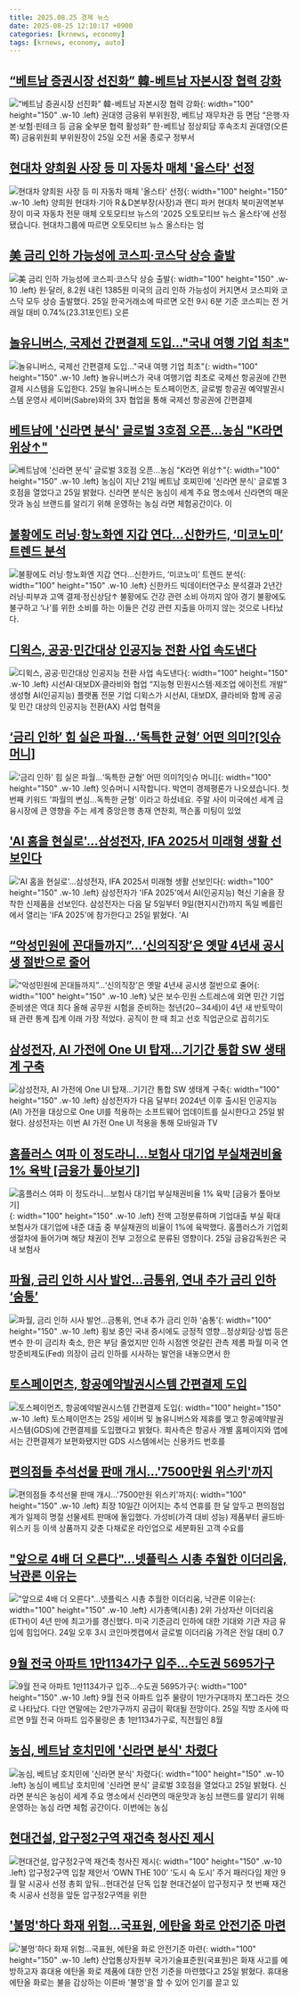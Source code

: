 ```yaml
---
title: 2025.08.25 경제 뉴스
date: 2025-08-25 12:10:17 +0900
categories: [krnews, economy]
tags: [krnews, economy, auto]
---
```

## [“베트남 증권시장 선진화” 韓-베트남 자본시장 협력 강화](https://n.news.naver.com/mnews/article/016/0002518752)

![“베트남 증권시장 선진화” 韓-베트남 자본시장 협력 강화](https://mimgnews.pstatic.net/image/origin/016/2025/08/25/2518752.jpg?type=nf220_150){: width="100" height="150" .w-10 .left}
권대영 금융위 부위원장, 베트남 재무차관 등 면담 “은행·자본·보험·핀테크 등 금융 全부문 협력 활성화” 한･베트남 정상회담 후속조치 권대영(오른쪽) 금융위원회 부위원장이 25일 오전 서울 종로구 정부서

## [현대차 양희원 사장 등 미 자동차 매체 '올스타' 선정](https://n.news.naver.com/mnews/article/422/0000774136)

![현대차 양희원 사장 등 미 자동차 매체 '올스타' 선정](https://mimgnews.pstatic.net/image/origin/422/2025/08/25/774136.jpg?type=nf220_150){: width="100" height="150" .w-10 .left}
양희원 현대차·기아 R＆D본부장(사장)과 랜디 파커 현대차 북미권역본부장이 미국 자동차 전문 매체 오토모티브 뉴스의 '2025 오토모티브 뉴스 올스타'에 선정됐습니다. 현대차그룹에 따르면 오토모티브 뉴스 올스타는 엄

## [美 금리 인하 가능성에 코스피·코스닥 상승 출발](https://n.news.naver.com/mnews/article/629/0000419444)

![美 금리 인하 가능성에 코스피·코스닥 상승 출발](https://mimgnews.pstatic.net/image/origin/629/2025/08/25/419444.jpg?type=nf220_150){: width="100" height="150" .w-10 .left}
원·달러, 8.2원 내린 1385원 미국의 금리 인하 가능성이 커지면서 코스피와 코스닥 모두 상승 출발했다. 25일 한국거래소에 따르면 오전 9시 6분 기준 코스피는 전 거래일 대비 0.74%(23.31포인트) 오른

## [놀유니버스, 국제선 간편결제 도입…"국내 여행 기업 최초"](https://n.news.naver.com/mnews/article/015/0005174916)

![놀유니버스, 국제선 간편결제 도입…"국내 여행 기업 최초"](https://mimgnews.pstatic.net/image/origin/015/2025/08/25/5174916.jpg?type=nf220_150){: width="100" height="150" .w-10 .left}
놀유니버스가 국내 여행기업 최초로 국제선 항공권에 간편결제 시스템을 도입한다. 25일 놀유니버스는 토스페이먼츠, 글로벌 항공권 예약발권시스템 운영사 세이버(Sabre)와의 3자 협업을 통해 국제선 항공권에 간편결제

## [베트남에 '신라면 분식' 글로벌 3호점 오픈...농심 "K라면 위상↑"](https://n.news.naver.com/mnews/article/008/0005240329)

![베트남에 '신라면 분식' 글로벌 3호점 오픈...농심 "K라면 위상↑"](https://mimgnews.pstatic.net/image/origin/008/2025/08/25/5240329.jpg?type=nf220_150){: width="100" height="150" .w-10 .left}
농심이 지난 21일 베트남 호찌민에 '신라면 분식' 글로벌 3호점을 열었다고 25일 밝혔다. 신라면 분식은 농심이 세계 주요 명소에서 신라면의 매운맛과 농심 브랜드를 알리기 위해 운영하는 농심 라면 체험공간이다. 이

## [불황에도 러닝·항노화엔 지갑 연다…신한카드, ‘미코노미’ 트렌드 분석](https://n.news.naver.com/mnews/article/009/0005546914)

![불황에도 러닝·항노화엔 지갑 연다…신한카드, ‘미코노미’ 트렌드 분석](https://mimgnews.pstatic.net/image/origin/009/2025/08/25/5546914.jpg?type=nf220_150){: width="100" height="150" .w-10 .left}
신한카드 빅데이터연구소 분석결과 2년간 러닝·피부과 고액 결제·정신상담↑ 불황에도 건강 관련 소비 아끼지 않아 경기 불황에도 불구하고 ‘나’를 위한 소비를 하는 이들은 건강 관련 지출을 아끼지 않는 것으로 나타났다.

## [디윅스, 공공·민간대상 인공지능 전환 사업 속도낸다](https://n.news.naver.com/mnews/article/009/0005546809)

![디윅스, 공공·민간대상 인공지능 전환 사업 속도낸다](https://mimgnews.pstatic.net/image/origin/009/2025/08/25/5546809.jpg?type=nf220_150){: width="100" height="150" .w-10 .left}
시선AI·대보DX·클라비와 협업 “지능형 민원시스템·제조업 에이전트 개발” 생성형 AI(인공지능) 플랫폼 전문 기업 디윅스가 시선AI, 대보DX, 클라비와 함께 공공 및 민간 대상의 인공지능 전환(AX) 사업 협력을

## [‘금리 인하’ 힘 실은 파월…‘독특한 균형’ 어떤 의미?[잇슈 머니]](https://n.news.naver.com/mnews/article/056/0012015151)

![‘금리 인하’ 힘 실은 파월…‘독특한 균형’ 어떤 의미?[잇슈 머니]](https://mimgnews.pstatic.net/image/origin/056/2025/08/25/12015151.jpg?type=nf220_150){: width="100" height="150" .w-10 .left}
잇슈머니 시작합니다. 박연미 경제평론가 나오셨습니다. 첫 번째 키워드 '파월의 변심…독특한 균형' 이라고 하셨네요. 주말 사이 미국에선 세계 금융시장에 큰 영향을 주는 세계 중앙은행 총재 연찬회, 잭슨홀 미팅이 있었

## ['AI 홈을 현실로'…삼성전자, IFA 2025서 미래형 생활 선보인다](https://n.news.naver.com/mnews/article/008/0005240304)

!['AI 홈을 현실로'…삼성전자, IFA 2025서 미래형 생활 선보인다](https://mimgnews.pstatic.net/image/origin/008/2025/08/25/5240304.jpg?type=nf220_150){: width="100" height="150" .w-10 .left}
삼성전자가 'IFA 2025'에서 AI(인공지능) 혁신 기술을 장착한 신제품을 선보인다. 삼성전자는 다음 달 5일부터 9일(현지시간)까지 독일 베를린에서 열리는 'IFA 2025'에 참가한다고 25일 밝혔다. 'AI

## [“악성민원에 꼰대들까지”…‘신의직장’은 옛말 4년새 공시생 절반으로 줄어](https://n.news.naver.com/mnews/article/009/0005546806)

![“악성민원에 꼰대들까지”…‘신의직장’은 옛말 4년새 공시생 절반으로 줄어](https://mimgnews.pstatic.net/image/origin/009/2025/08/25/5546806.jpg?type=nf220_150){: width="100" height="150" .w-10 .left}
낮은 보수·민원 스트레스에 외면 민간 기업 준비생은 역대 최다 올해 공무원 시험을 준비하는 청년(20∼34세)이 4년 새 반토막이 돼 관련 통계 집계 이래 가장 적었다. 공직이 한 때 최고 선호 직업군으로 꼽히기도

## [삼성전자, AI 가전에 One UI 탑재...기기간 통합 SW 생태계 구축](https://n.news.naver.com/mnews/article/119/0002994427)

![삼성전자, AI 가전에 One UI 탑재...기기간 통합 SW 생태계 구축](https://mimgnews.pstatic.net/image/origin/119/2025/08/25/2994427.jpg?type=nf220_150){: width="100" height="150" .w-10 .left}
삼성전자가 다음 달부터 2024년 이후 출시된 인공지능(AI) 가전을 대상으로 One UI를 적용하는 소프트웨어 업데이트를 실시한다고 25일 밝혔다. 삼성전자는 이번 AI 가전 One UI 적용을 통해 모바일과 TV

## [홈플러스 여파 이 정도라니…보험사 대기업 부실채권비율 1% 육박 [금융가 톺아보기]](https://n.news.naver.com/mnews/article/009/0005546853)

![홈플러스 여파 이 정도라니…보험사 대기업 부실채권비율 1% 육박 [금융가 톺아보기]](https://mimgnews.pstatic.net/image/origin/009/2025/08/25/5546853.jpg?type=nf220_150){: width="100" height="150" .w-10 .left}
전액 고정분류하며 기업대출 부실 확대 보험사가 대기업에 내준 대출 중 부실채권의 비율이 1%에 육박했다. 홈플러스가 기업회생절차에 들어가며 해당 채권이 전부 고정으로 분류된 영향이다. 25일 금융감독원은 국내 보험사

## [파월, 금리 인하 시사 발언…금통위, 연내 추가 금리 인하 ‘숨통’](https://n.news.naver.com/mnews/article/032/0003391626)

![파월, 금리 인하 시사 발언…금통위, 연내 추가 금리 인하 ‘숨통’](https://mimgnews.pstatic.net/image/origin/032/2025/08/24/3391626.jpg?type=nf220_150){: width="100" height="150" .w-10 .left}
횡보 중인 국내 증시에도 긍정적 영향…정상회담·상법 등은 변수 한·미 금리차 축소, 한은 부담 줄었지만 인하 시점엔 엇갈린 관측 제롬 파월 미국 연방준비제도(Fed) 의장이 금리 인하를 시사하는 발언을 내놓으면서 한

## [토스페이먼츠, 항공예약발권시스템 간편결제 도입](https://n.news.naver.com/mnews/article/001/0015583977)

![토스페이먼츠, 항공예약발권시스템 간편결제 도입](https://mimgnews.pstatic.net/image/origin/001/2025/08/25/15583977.jpg?type=nf220_150){: width="100" height="150" .w-10 .left}
토스페이먼츠는 25일 세이버 및 놀유니버스와 제휴를 맺고 항공예약발권시스템(GDS)에 간편결제를 도입했다고 밝혔다. 회사측은 항공사 개별 홈페이지와 앱에서는 간편결제가 보편화됐지만 GDS 시스템에서는 신용카드 번호를

## [편의점들 추석선물 판매 개시…'7500만원 위스키'까지](https://n.news.naver.com/mnews/article/015/0005174967)

![편의점들 추석선물 판매 개시…'7500만원 위스키'까지](https://mimgnews.pstatic.net/image/origin/015/2025/08/25/5174967.jpg?type=nf220_150){: width="100" height="150" .w-10 .left}
최장 10일간 이어지는 추석 연휴를 한 달 앞두고 편의점업계가 일제히 명절 선물세트 판매에 돌입했다. 가성비(가격 대비 성능) 제품부터 골드바·위스키 등 이색 상품까지 갖춘 다채로운 라인업으로 세분화된 고객 수요를

## ["앞으로 4배 더 오른다"…넷플릭스 시총 추월한 이더리움, 낙관론 이유는](https://n.news.naver.com/mnews/article/011/0004524463)

!["앞으로 4배 더 오른다"…넷플릭스 시총 추월한 이더리움, 낙관론 이유는](https://mimgnews.pstatic.net/image/origin/011/2025/08/24/4524463.jpg?type=nf220_150){: width="100" height="150" .w-10 .left}
시가총액(시총) 2위 가상자산 이더리움(ETH)이 4년 만에 최고가를 경신했다. 미국 기준금리 인하에 대한 기대와 기관 자금 유입에 힘입어다. 24일 오후 3시 코인마켓캡에서 글로벌 이더리움 가격은 전일 대비 0.7

## [9월 전국 아파트 1만1134가구 입주…수도권 5695가구](https://n.news.naver.com/mnews/article/003/0013439460)

![9월 전국 아파트 1만1134가구 입주…수도권 5695가구](https://mimgnews.pstatic.net/image/origin/003/2025/08/25/13439460.jpg?type=nf220_150){: width="100" height="150" .w-10 .left}
9월 전국 아파트 입주 물량이 1만가구대까지 쪼그라든 것으로 나타났다. 다만 연말에는 2만가구까지 공급이 확대될 전망이다. 25일 직방 조사에 따르면 9월 전국 아파트 입주물량은 총 1만1134가구로, 직전월인 8월

## [농심, 베트남 호치민에 '신라면 분식' 차렸다](https://n.news.naver.com/mnews/article/215/0001221164)

![농심, 베트남 호치민에 '신라면 분식' 차렸다](https://mimgnews.pstatic.net/image/origin/215/2025/08/25/1221164.jpg?type=nf220_150){: width="100" height="150" .w-10 .left}
농심이 베트남 호치민에 '신라면 분식' 글로벌 3호점을 열었다고 25일 밝혔다. 신라면 분식은 농심이 세계 주요 명소에서 신라면의 매운맛과 농심 브랜드를 알리기 위해 운영하는 농심 라면 체험 공간이다. 이번에는 농심

## [현대건설, 압구정2구역 재건축 청사진 제시](https://n.news.naver.com/mnews/article/366/0001102663)

![현대건설, 압구정2구역 재건축 청사진 제시](https://mimgnews.pstatic.net/image/origin/366/2025/08/25/1102663.jpg?type=nf220_150){: width="100" height="150" .w-10 .left}
압구정2구역 입찰 제안서 ‘OWN THE 100’ ‘도시 속 도시’ 주거 패러다임 제안 9월 말 시공사 선정 총회 앞둬…현대건설 단독 입찰 현대건설이 압구정지구 첫 번째 재건축 시공사 선정을 앞둔 압구정2구역을 위한

## ['불멍'하다 화재 위험…국표원, 에탄올 화로 안전기준 마련](https://n.news.naver.com/mnews/article/001/0015584414)

!['불멍'하다 화재 위험…국표원, 에탄올 화로 안전기준 마련](https://mimgnews.pstatic.net/image/origin/001/2025/08/25/15584414.jpg?type=nf220_150){: width="100" height="150" .w-10 .left}
산업통상자원부 국가기술표준원(국표원)은 화재 사고를 예방하고자 휴대용 에탄올 화로 제품에 대한 안전 기준을 마련했다고 25일 밝혔다. 휴대용 에탄올 화로는 불을 감상하는 이른바 '불멍'을 할 수 있어 인기를 끌고 있

